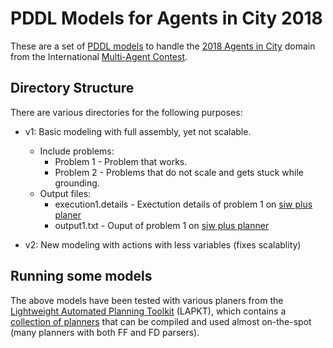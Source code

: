# PDDL Models for Agents in City 2018

These are a set of [PDDL models](http://users.cecs.anu.edu.au/~patrik/pddlman/writing.html) to handle the [2018 Agents in City](https://multiagentcontest.org/2018/) domain from the International [Multi-Agent Contest](https://multiagentcontest.org/).


## Directory Structure

There are various directories for the following purposes:

* v1: Basic modeling with full assembly, yet not scalable.
  * Include problems:
    * Problem 1 - Problem that works.
    * Problem 2 - Problems that do not scale and gets stuck while grounding.
  * Output files:
    * execution1.details - Exectution details of problem 1 on [siw plus planer](http://lapkt.org/index.php?title=Documentation#SIW_Plus)
    * output1.txt - Ouput of problem 1 on [siw plus planner](http://lapkt.org/index.php?title=Documentation#SIW_Plus)

* v2: New modeling with actions with less variables (fixes scalablity)


## Running some models

The above models have been tested with various planers from the [Lightweight Automated Planning Toolkit](https://github.com/aig-upf/LAPKT-public) (LAPKT), which contains a [collection of planners](http://lapkt.org/index.php?title=Documentation) that can be compiled and used almost on-the-spot (many planners with both FF and FD parsers).
